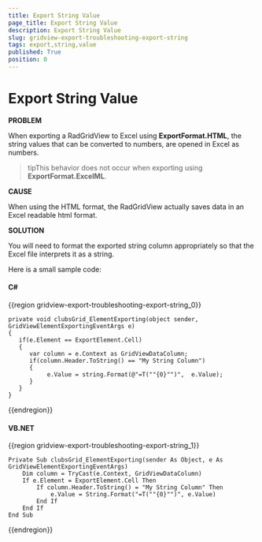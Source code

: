 ```yaml
---
title: Export String Value
page_title: Export String Value
description: Export String Value
slug: gridview-export-troubleshooting-export-string
tags: export,string,value
published: True
position: 0
---
```


# Export String Value

__PROBLEM__

When exporting a RadGridView to Excel using __ExportFormat.HTML__, the string values that can be converted to numbers, are opened in Excel as numbers.
        

>tipThis behavior does not occur when exporting using __ExportFormat.ExcelML__.


__CAUSE__

When using the HTML format, the RadGridView actually saves data in an Excel readable html format.


__SOLUTION__

You will need to format the exported string column appropriately so that the Excel file interprets it as a string.

Here is a small sample code:
        

#### __C#__

{{region gridview-export-troubleshooting-export-string_0}}

	private void clubsGrid_ElementExporting(object sender, GridViewElementExportingEventArgs e)
	{
	   if(e.Element == ExportElement.Cell)
	   {
	      var column = e.Context as GridViewDataColumn;
	      if(column.Header.ToString() == "My String Column")
	      {
	           e.Value = string.Format(@"=T(""{0}"")",  e.Value);
	      }
	   }
	}
{{endregion}}

#### __VB.NET__

{{region gridview-export-troubleshooting-export-string_1}}

    Private Sub clubsGrid_ElementExporting(sender As Object, e As GridViewElementExportingEventArgs)
        Dim column = TryCast(e.Context, GridViewDataColumn)
        If e.Element = ExportElement.Cell Then
            If column.Header.ToString() = "My String Column" Then
                e.Value = String.Format("=T(""{0}"")", e.Value)
            End If
        End If
    End Sub
{{endregion}}




